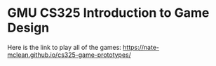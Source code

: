 # GMU CS325 Introduction to Game Design

Here is the link to play all of the games: 
https://nate-mclean.github.io/cs325-game-prototypes/
